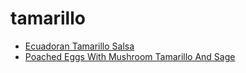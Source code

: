# tamarillo

 * [Ecuadoran Tamarillo Salsa](../index/e/ecuadoran-tamarillo-salsa-239968.json)
 * [Poached Eggs With Mushroom Tamarillo And Sage](../index/p/poached-eggs-with-mushroom-tamarillo-and-sage-56389537.json)
